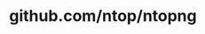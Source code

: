 ---
layout: post
title: github.com/ntop/ntopng
categories: link
tags: [انگلیسی, گیت‌هاب, برنامه‌نویسی]
---